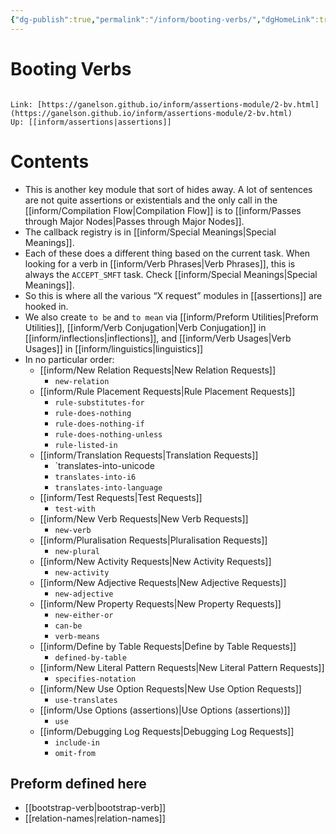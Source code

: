 ```yaml
---
{"dg-publish":true,"permalink":"/inform/booting-verbs/","dgHomeLink":true,"dgPassFrontmatter":false}
---
```


# Booting Verbs
```ad-info

Link: [https://ganelson.github.io/inform/assertions-module/2-bv.html](https://ganelson.github.io/inform/assertions-module/2-bv.html)
Up: [[inform/assertions|assertions]]
```

# Contents
- This is another key module that sort of hides away. A lot of sentences are not quite assertions or existentials and the only call in the [[inform/Compilation Flow|Compilation Flow]] is to [[inform/Passes through Major Nodes|Passes through Major Nodes]].
- The callback registry is in [[inform/Special Meanings|Special Meanings]].
- Each of these does a different thing based on the current task. When looking for a verb in [[inform/Verb Phrases|Verb Phrases]], this is always the `ACCEPT_SMFT` task.  Check [[inform/Special Meanings|Special Meanings]].
- So this is where all the various “X request” modules in [[assertions]] are hooked in.
- We also create `to be` and `to mean` via [[inform/Preform Utilities|Preform Utilities]], [[inform/Verb Conjugation|Verb Conjugation]] in [[inform/inflections|inflections]], and [[inform/Verb Usages|Verb Usages]] in [[inform/linguistics|linguistics]] 
- In no particular order:
	- [[inform/New Relation Requests|New Relation Requests]] 
		- `new-relation`
	- [[inform/Rule Placement Requests|Rule Placement Requests]] 
		- `rule-substitutes-for`
		- `rule-does-nothing`
		- `rule-does-nothing-if`
		- `rule-does-nothing-unless`
		- `rule-listed-in`
	- [[inform/Translation Requests|Translation Requests]]
		- `translates-into-unicode
		- `translates-into-i6`
		- `translates-into-language`
	- [[inform/Test Requests|Test Requests]]
		- `test-with`
	- [[inform/New Verb Requests|New Verb Requests]]
		- `new-verb`
	- [[inform/Pluralisation Requests|Pluralisation Requests]]
		- `new-plural`
	- [[inform/New Activity Requests|New Activity Requests]]
		- `new-activity`
	- [[inform/New Adjective Requests|New Adjective Requests]]
		- `new-adjective`
	- [[inform/New Property Requests|New Property Requests]]
		- `new-either-or`
		- `can-be`
		- `verb-means`
	- [[inform/Define by Table Requests|Define by Table Requests]]
		- `defined-by-table`
	- [[inform/New Literal Pattern Requests|New Literal Pattern Requests]]
		- `specifies-notation`
	- [[inform/New Use Option Requests|New Use Option Requests]]
		- `use-translates`
	- [[inform/Use Options (assertions)|Use Options (assertions)]]
		- `use`
	- [[inform/Debugging Log Requests|Debugging Log Requests]]
		- `include-in`
		- `omit-from`

## Preform defined here
- [[bootstrap-verb|bootstrap-verb]]
- [[relation-names|relation-names]]